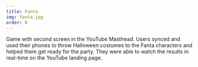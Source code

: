 ```yaml
---
title: Fanta
img: fanta.jpg
order: 8
---
```

Game with second screen in the YouTube Masthead. Users synced and used their phones to throw Halloween costumes to the Fanta characters and helped them get ready for the party. They were able to watch the results in real-time on the YouTube landing page.
